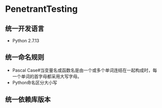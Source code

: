 # PenetrantTesting

## 统一开发语言

* Python 2.7.13

## 统一命名规则

* Pascal Case#当变量名或函数名是由一个或多个单词连结在一起构成时，每一个单词的首字母都采用大写字母。
* Python命名区分大小写

## 统一依赖库版本
